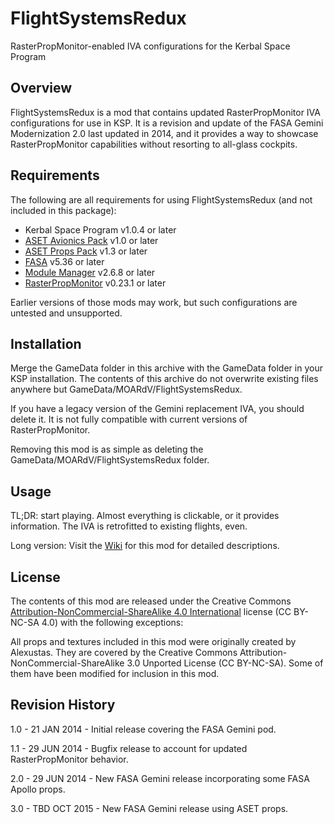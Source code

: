 # FlightSystemsRedux
RasterPropMonitor-enabled IVA configurations for the Kerbal Space Program

## Overview

FlightSystemsRedux is a mod that contains updated RasterPropMonitor IVA configurations for use in KSP.
It is a revision and update of the FASA Gemini Modernization 2.0 last updated in 2014, and it provides a
way to showcase RasterPropMonitor capabilities without resorting to all-glass cockpits.

## Requirements

The following are all requirements for using FlightSystemsRedux (and not included in this package):

* Kerbal Space Program v1.0.4 or later
* [ASET Avionics Pack](http://forum.kerbalspaceprogram.com/threads/129364) v1.0 or later
* [ASET Props Pack](http://forum.kerbalspaceprogram.com/threads/129305) v1.3 or later
* [FASA](http://forum.kerbalspaceprogram.com/threads/24867) v5.36 or later
* [Module Manager](http://forum.kerbalspaceprogram.com/threads/55219) v2.6.8 or later
* [RasterPropMonitor](http://forum.kerbalspaceprogram.com/threads/117471) v0.23.1 or later

Earlier versions of those mods may work, but such configurations are untested and unsupported.

## Installation

Merge the GameData folder in this archive with the GameData folder in your KSP installation.  The contents of this archive do not overwrite existing files anywhere but GameData/MOARdV/FlightSystemsRedux.

If you have a legacy version of the Gemini replacement IVA, you should delete it.  It is not fully compatible with current versions of RasterPropMonitor.

Removing this mod is as simple as deleting the GameData/MOARdV/FlightSystemsRedux folder.

## Usage

TL;DR: start playing.  Almost everything is clickable, or it provides information.  The IVA is retrofitted to existing flights, even.

Long version: Visit the [Wiki](https://github.com/MOARdV/FlightSystemsRedux/wiki) for this mod for detailed descriptions.

## License

The contents of this mod are released under the Creative Commons [Attribution-NonCommercial-ShareAlike 4.0 International](http://creativecommons.org/licenses/by-nc-sa/4.0/) license (CC BY-NC-SA 4.0) with the following exceptions:

All props and textures included in this mod were originally created by Alexustas.  They are covered by the Creative Commons Attribution-NonCommercial-ShareAlike 3.0 Unported License (CC BY-NC-SA).
Some of them have been modified for inclusion in this mod.

## Revision History

1.0 - 21 JAN 2014 - Initial release covering the FASA Gemini pod.

1.1 - 29 JUN 2014 - Bugfix release to account for updated RasterPropMonitor behavior.

2.0 - 29 JUN 2014 - New FASA Gemini release incorporating some FASA Apollo props.

3.0 - TBD OCT 2015 - New FASA Gemini release using ASET props.
